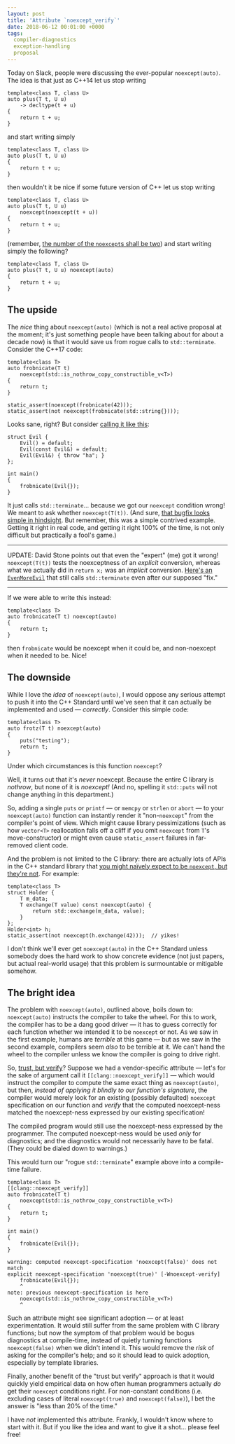 ```yaml
---
layout: post
title: 'Attribute `noexcept_verify`'
date: 2018-06-12 00:01:00 +0000
tags:
  compiler-diagnostics
  exception-handling
  proposal
---
```


Today on Slack, people were discussing the ever-popular `noexcept(auto)`.
The idea is that just as C++14 let us stop writing

    template<class T, class U>
    auto plus(T t, U u)
        -> decltype(t + u)
    {
        return t + u;
    }

and start writing simply

    template<class T, class U>
    auto plus(T t, U u)
    {
        return t + u;
    }

then wouldn't it be nice if some future version of C++ let us stop writing

    template<class T, class U>
    auto plus(T t, U u)
        noexcept(noexcept(t + u))
    {
        return t + u;
    }

(remember, [the number of the `noexcept`s shall be two](/blog/2018/04/09/long-long-long-is-too-long-for-gcc/))
and start writing simply the following?

    template<class T, class U>
    auto plus(T t, U u) noexcept(auto)
    {
        return t + u;
    }


## The upside

The *nice* thing about `noexcept(auto)` (which is not a real active proposal at the moment;
it's just something people have been talking about for about a decade now) is that it
would save us from rogue calls to `std::terminate`. Consider the C++17 code:

    template<class T>
    auto frobnicate(T t)
        noexcept(std::is_nothrow_copy_constructible_v<T>)
    {
        return t;
    }

    static_assert(noexcept(frobnicate(42)));
    static_assert(not noexcept(frobnicate(std::string{})));

Looks sane, right? But consider [calling it like this](https://wandbox.org/permlink/dS1bEYuVSmE9r8FB):

    struct Evil {
        Evil() = default;
        Evil(const Evil&) = default;
        Evil(Evil&) { throw "ha"; }
    };

    int main()
    {
        frobnicate(Evil{});
    }

It just calls `std::terminate`... because we got our `noexcept` condition wrong!
We meant to ask whether `noexcept(T(t))`. (And sure,
[that bugfix looks simple in hindsight](http://www.thesuccessfulcontractor.com/coachs-corner-a-plumbing-story/).
But remember, this was a simple contrived example. Getting it right in real code,
and getting it right 100% of the time, is not only difficult but practically
a fool's game.)

----

UPDATE: David Stone points out that even the "expert" (me) got it wrong!  `noexcept(T(t))`
tests the noexceptness of an *explicit* conversion, whereas what we actually did in
`return x;` was an *implicit* conversion. [Here's an `EvenMoreEvil`](https://wandbox.org/permlink/NjKAikfnU50H7fit)
that still calls `std::terminate` even after our supposed "fix."

----

If we were able to write this instead:

    template<class T>
    auto frobnicate(T t) noexcept(auto)
    {
        return t;
    }

then `frobnicate` would be noexcept when it could be, and non-noexcept when it needed to be.
Nice!


## The downside

While I love the *idea* of `noexcept(auto)`, I would oppose any serious attempt to push it into
the C++ Standard until we've seen that it can actually be implemented and used — *correctly*.
Consider this simple code:

    template<class T>
    auto frotz(T t) noexcept(auto)
    {
        puts("testing");
        return t;
    }

Under which circumstances is this function `noexcept`?

Well, it turns out that it's *never* noexcept. Because the entire C library is _nothrow_,
but none of it is _noexcept!_ (And no, spelling it `std::puts` will not change anything
in this department.)

So, adding a single `puts` or `printf` — or `memcpy` or `strlen` or `abort` — to your
`noexcept(auto)` function can instantly render it "non-`noexcept`" from the compiler's
point of view. Which might cause library pessimizations (such as how `vector<T>`
reallocation falls off a cliff if you omit `noexcept` from `T`'s move-constructor)
or might even cause `static_assert` failures in far-removed client code.

And the problem is not limited to the C library: there are actually lots of APIs
in the C++ standard library that [you might naïvely expect to be `noexcept`, but
they're not](/blog/2018/04/25/the-lakos-rule). For example:

    template<class T>
    struct Holder {
        T m_data;
        T exchange(T value) const noexcept(auto) {
            return std::exchange(m_data, value);
        }
    };
    Holder<int> h;
    static_assert(not noexcept(h.exchange(42)));  // yikes!

I don't think we'll ever get `noexcept(auto)` in the C++ Standard unless somebody does
the hard work to show concrete evidence (not just papers, but actual real-world usage)
that this problem is surmountable or mitigable somehow.


## The bright idea

The problem with `noexcept(auto)`, outlined above, boils down to: `noexcept(auto)` instructs
the compiler to take the wheel. For this to work, the compiler has to be a dang good
driver — it has to guess correctly for each function whether we intended it to be
`noexcept` or not. As we saw in the first example, humans are *terrible* at this game —
but as we saw in the second example, compilers seem *also* to be terrible at it.
We can't hand the wheel to the compiler unless we know the compiler is going to drive right.

So, [trust, but verify](https://en.wikipedia.org/wiki/Trust,_but_verify)? Suppose we had
a vendor-specific attribute — let's for the sake of argument call it `[[clang::noexcept_verify]]` —
which would instruct the compiler to compute the same exact thing as `noexcept(auto)`, but
then, *instead of applying it blindly to our function's signature*, the compiler would
merely look for an existing (possibly defaulted) `noexcept` specification on our function
and *verify* that the computed noexcept-ness matched the noexcept-ness expressed by our
existing specification!

The compiled program would still use the noexcept-ness expressed by the programmer.
The computed noexcept-ness would be used *only* for diagnostics; and the diagnostics
would not necessarily have to be fatal. (They could be dialed down to warnings.)

This would turn our "rogue `std::terminate`" example above into a compile-time failure.

    template<class T>
    [[clang::noexcept_verify]]
    auto frobnicate(T t)
        noexcept(std::is_nothrow_copy_constructible_v<T>)
    {
        return t;
    }

    int main()
    {
        frobnicate(Evil{});
    }

    warning: computed noexcept-specification 'noexcept(false)' does not match
    explicit noexcept-specification 'noexcept(true)' [-Wnoexcept-verify]
        frobnicate(Evil{});
        ^
    note: previous noexcept-specification is here
        noexcept(std::is_nothrow_copy_constructible_v<T>)
        ^

Such an attribute might see significant adoption — or at least experimentation.
It would still suffer from the same problem with C library functions; but now the symptom
of that problem would be bogus diagnostics at compile-time, instead of quietly turning
functions `noexcept(false)` when we didn't intend it. This would remove the *risk*
of asking for the compiler's help; and so it should lead to quick adoption, especially
by template libraries.

Finally, another benefit of the "trust but verify" approach is that it would quickly
yield empirical data on how often human programmers actually *do* get their `noexcept` conditions right.
For non-constant conditions (i.e. excluding cases of literal `noexcept(true)` and `noexcept(false)`),
I bet the answer is "less than 20% of the time."

I have *not* implemented this attribute. Frankly, I wouldn't know where to start with it.
But if you like the idea and want to give it a shot... please feel free!
